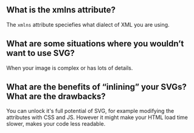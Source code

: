 ## What is the xmlns attribute?

The `xmlns` attribute speciefies what dialect of XML you are using.

## What are some situations where you wouldn’t want to use SVG?

When your image is complex or has lots of details.

## What are the benefits of “inlining” your SVGs? What are the drawbacks?

You can unlock it's full potential of SVG, for example modifying the attributes with CSS and JS. However it might make your HTML load time slower, makes your code less readable.